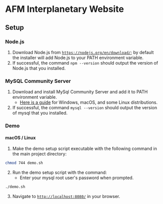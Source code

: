 # AFM Interplanetary Website

## Setup

### Node.js

1. Download Node.js from [`https://nodejs.org/en/download/`](https://nodejs.org/en/download/); by default the installer will add Node.js to your PATH environment variable.
2. If successful, the command `npm --version` should output the version of Node.js that you installed.

### MySQL Community Server

1. Download and install MySql Community Server and add it to PATH environment variable.
   * [Here is a guide](https://overiq.com/installing-mysql-windows-linux-and-mac/) for Windows, macOS, and some Linux distributions.
2. If successful, the command `mysql --version` should output the version of mysql that you installed.

### Demo

#### macOS / Linux

1. Make the demo setup script executable with the following command in the main project directory:
```sh
chmod 744 demo.sh
```
2. Run the demo setup script with the command:
   * Enter your mysql root user's password when prompted.
```sh
./demo.sh
```
3. Navigate to [`http://localhost:8080/`](http://localhost:8080/) in your browser.
